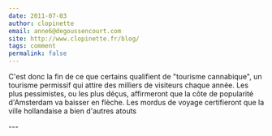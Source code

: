 ```yaml
---
date: 2011-07-03
author: clopinette
email: anne6@degoussencourt.com
site: http://www.clopinette.fr/blog/
tags: comment
permalink: false
---
```


<p>C'est donc la fin de ce que certains qualifient de &quot;tourisme cannabique&quot;, un tourisme permissif qui attire des milliers de visiteurs chaque année. Les plus pessimistes, ou les plus déçus, affirmeront que la côte de popularité d'Amsterdam va baisser en flèche. Les mordus de voyage certifieront que la ville hollandaise a bien d'autres atouts</p>
---